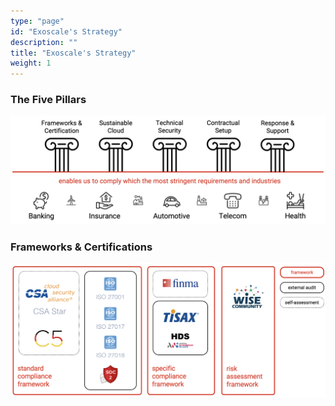 ```yaml
---
type: "page"
id: "Exoscale's Strategy"
description: ""
title: "Exoscale's Strategy"
weight: 1
---
```


### The Five Pillars

![pillars](pillars.png) 
![industry](industry.png) 

### Frameworks & Certifications

![frameworks](frameworks.png)


